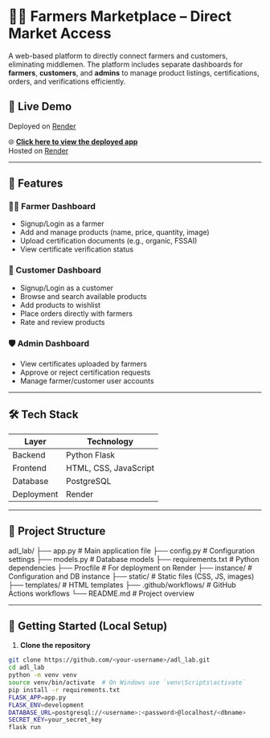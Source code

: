 # 🧑‍🌾 Farmers Marketplace – Direct Market Access

A web-based platform to directly connect farmers and customers, eliminating middlemen. The platform includes separate dashboards for **farmers**, **customers**, and **admins** to manage product listings, certifications, orders, and verifications efficiently.

## 🔗 Live Demo

Deployed on [Render](https://render.com)

🌐 **[Click here to view the deployed app](https://adl-lab-1.onrender.com/)**  
Hosted on [Render](https://render.com)

---




## 📌 Features

### 👨‍🌾 Farmer Dashboard
- Signup/Login as a farmer
- Add and manage products (name, price, quantity, image)
- Upload certification documents (e.g., organic, FSSAI)
- View certificate verification status

### 🛒 Customer Dashboard
- Signup/Login as a customer
- Browse and search available products
- Add products to wishlist
- Place orders directly with farmers
- Rate and review products

### 🛡️ Admin Dashboard
- View certificates uploaded by farmers
- Approve or reject certification requests
- Manage farmer/customer user accounts

---

## 🛠️ Tech Stack

| Layer       | Technology                  |
|-------------|-----------------------------|
| Backend     | Python Flask                |
| Frontend    | HTML, CSS, JavaScript       |
| Database    | PostgreSQL                  |
| Deployment  | Render                      |

---

## 📁 Project Structure

adl_lab/
├── app.py # Main application file
├── config.py # Configuration settings
├── models.py # Database models
├── requirements.txt # Python dependencies
├── Procfile # For deployment on Render
├── instance/ # Configuration and DB instance
├── static/ # Static files (CSS, JS, images)
├── templates/ # HTML templates
├── .github/workflows/ # GitHub Actions workflows
└── README.md # Project overview


---

## 🚀 Getting Started (Local Setup)

1. **Clone the repository**

```bash
git clone https://github.com/<your-username>/adl_lab.git
cd adl_lab
python -m venv venv
source venv/bin/activate  # On Windows use `venv\Scripts\activate`
pip install -r requirements.txt
FLASK_APP=app.py
FLASK_ENV=development
DATABASE_URL=postgresql://<username>:<password>@localhost/<dbname>
SECRET_KEY=your_secret_key
flask run
